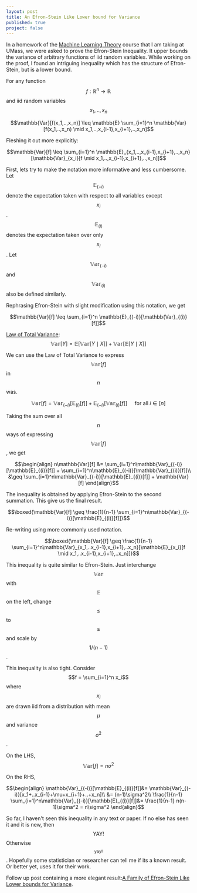 ```yaml
---
layout: post
title: An Efron-Stein Like Lower bound for Variance
published: true
project: false
---
```

In a homework of the [Machine Learning Theory](https://people.cs.umass.edu/~akshay/courses/cs690m/index.html) course that I am taking at UMass, we were asked to prove the Efron-Stein Inequality. It upper bounds the variance of arbitrary functions of iid random variables. While working on the proof, I found an intriguing inequality which has the structure of Efron-Stein, but is a lower bound.

For any function $$f:\mathbb{R}^n\to\mathbb{R}$$ and iid random variables $$x_1,..,x_n$$

$$\mathbb{Var}[f(x_1,..,x_n)] \leq \mathbb{E} \sum_{i=1}^n \mathbb{Var}[f(x_1,..,x_n) \mid x_1,..,x_{i-1},x_{i+1},..,x_n]$$

Fleshing it out more explicitly:

$$\mathbb{Var}[f] \leq  \sum_{i=1}^n \mathbb{E}_{x_1,..,x_{i-1},x_{i+1},..,x_n}[\mathbb{Var}_{x_i}[f \mid x_1,..,x_{i-1},x_{i+1},..,x_n]]$$

First, lets try to make the notation more informative and less cumbersome. Let $$\mathbb{E}_{(-i)}$$ denote the expectation taken with respect to all variables except $$x_i$$. $$\mathbb{E}_{(i)}$$ denotes the expectation taken over only $$x_i$$. Let $$\mathbb{Var}_{(-i)}$$ and $$\mathbb{Var}_{(i)}$$ also be defined similarly.

Rephrasing Efron-Stein with slight modification using this notation, we get

$$\mathbb{Var}[f] \leq \sum_{i=1}^n \mathbb{E}_{(-i)}[\mathbb{Var}_{(i)}[f]]$$

[Law of Total Variance](https://en.wikipedia.org/wiki/Law_of_total_variance): $$\mathbb{Var}[Y] = \mathbb{E}[\mathbb{Var}[Y\mid X]] + \mathbb{Var}[\mathbb{E}[Y\mid X]]$$

We can use the Law of Total Variance to express $$\mathbb{Var}[f]$$ in $$n$$ was.

$$\mathbb{Var}[f] = \mathbb{Var}_{(-i)}[\mathbb{E}_{(i)}[f]] + \mathbb{E}_{(-i)}[\mathbb{Var}_{(i)}[f]] \quad \text{ for all } i \in [n]$$

Taking the sum over all $$n$$ ways of expressing $$\mathbb{Var}[f]$$, we get


$$\begin{align}
n\mathbb{Var}[f] &= \sum_{i=1}^n\mathbb{Var}_{(-i)}[\mathbb{E}_{(i)}[f]] + \sum_{i=1}^n\mathbb{E}_{(-i)}[\mathbb{Var}_{(i)}[f]]\\
&\geq \sum_{i=1}^n\mathbb{Var}_{(-i)}[\mathbb{E}_{(i)}[f]] + \mathbb{Var}[f]
\end{align}$$

The inequality is obtained by applying Efron-Stein to the second summation. This give us the final result.

$$\boxed{\mathbb{Var}[f] \geq \frac{1}{n-1}  \sum_{i=1}^n\mathbb{Var}_{(-i)}[\mathbb{E}_{(i)}[f]]}$$

Re-writing using more commonly used notation.

$$\boxed{\mathbb{Var}[f] \geq \frac{1}{n-1}  \sum_{i=1}^n\mathbb{Var}_{x_1,..x_{i-1},x_{i+1},..x_n}[\mathbb{E}_{x_i}[f \mid x_1,..x_{i-1},x_{i+1},..x_n]]}$$

This inequality is quite similar to Efron-Stein. Just interchange $$\mathbb{Var}$$ with $$\mathbb{E}$$ on the left, change $$\leq$$ to $$\geq$$ and scale by $$1/(n-1)$$. 

This inequality is also tight. Consider $$f = \sum_{i=1}^n x_i$$ where $$x_i$$ are drawn iid from a distribution with mean $$\mu$$ and variance $$\sigma^2$$.  

On the LHS, $$\mathbb{Var}[f]=n\sigma^2$$

On the RHS,

$$\begin{align}
\mathbb{Var}_{(-i)}[\mathbb{E}_{(i)}[f]]&= \mathbb{Var}_{(-i)}[x_1+..x_{i-1}+\mu+x_{i+1}+..+x_n]\\
&= (n-1)\sigma^2\\
 \frac{1}{n-1}  \sum_{i=1}^n\mathbb{Var}_{(-i)}[\mathbb{E}_{(i)}[f]]&= \frac{1}{n-1} n(n-1)\sigma^2 = n\sigma^2
\end{align}$$

So far, I haven't seen this inequality in any text or paper. If no else has seen it and it is new, then $$\text{YAY!}$$ Otherwise $${}_\text{yay!}$$. Hopefully some statistician or researcher can tell me if its a known result. Or better yet, uses it for their work.

Follow up post containing a more elegant result:[A Family of Efron-Stein Like Lower bounds for Variance](https://sudeepraja.github.io/EfronStein2/).
